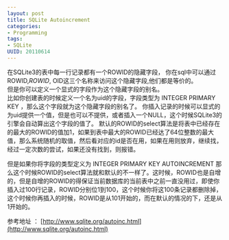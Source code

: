 ```yaml
---
layout: post
title: SQLite Autoincrement
categories:
- Programming
tags:
- SQLite
UUID: 20110614
---
```


在SQLite3的表中每一行记录都有一个ROWID的隐藏字段，
你在sql中可以通过ROWID,_ROWID_, OID这三个名称来访问这个隐藏字段,他们都是等价的。  
但是你可以定义一个显式的字段作为这个隐藏字段的别名。  
比如你创建表的时候定义一个名为uid的字段，字段类型为 INTEGER PRIMARY KEY ，那么这个字段就为这个隐藏字段的别名了。
你插入记录的时候可以显式的为uid提供一个值，但是也可以不提供，或者插入一个NULL，这个时候SQLite3的引擎会自动算出这个字段的值了。
默认的ROWID的select算法是将表中已经存在的最大的ROWID的值加1，如果到表中最大的ROWID已经达了64位整数的最大值，那么系统随机的取值，然后看对应的id是否在用，如果在用则放弃，继续找，经过一定次数的尝试，如果还没有找到，则报错。    
  
但是如果你将字段的类型定义为 INTEGER PRIMARY KEY AUTOINCREMENT 那么这个时候ROWID的select算法就和默认的不一样了。这时候，ROWID也是自增的，但是自增的ROWID的得保证当前数据库的当前表中之前一直没用过，即使你插入过100行记录，ROWID分别位1到100，这个时候你将这100条记录都删除掉，这个时候你再插入的时候，ROWID是从101开始的，而在默认的情况的下，还是从1开始的。  

参考地址 ： [http://www.sqlite.org/autoinc.html](http://www.sqlite.org/autoinc.html)

